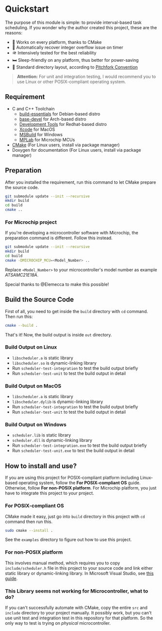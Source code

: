 # Quickstart

The purpose of this module is simple: to provide interval-based task scheduling.
If you wonder why the author created this project, these are the reasons:

-   🧳 Works on every platform, thanks to CMake
-   🛟 Automatically recover integer overflow issue on timer
-   🪖 Intensively tested for the best reliability
-   🛏️ Sleep-friendly on any platform, thus better for power-saving
-   📏 Standard directory layout, according to [Pitchfork Convention][1]

> **Attention:** For unit and integration testing, I would recommend you to use
> Linux or other POSIX-compliant operating system.

## Requirement

-   C and C++ Toolchain
    -   [build-essentials][2] for Debian-based distro
    -   [base-devel][3] for Arch-based distro
    -   [Development Tools][4] for Redhat-based distro
    -   [Xcode][5] for MacOS
    -   [MSBuild][6] for Windows
    -   [MPLab][7] for Microchip MCUs
-   [CMake](https://cmake.org/download) (For Linux users, install via package
    manager)
-   Doxygen for documentation (For Linux users, install via package manager)

## Preparation

After you installed the requirement, run this command to let CMake prepare the
source code.

```bash
git submodule update --init --recursive
mkdir build
cd build
cmake ..
```

### For Microchip project

If you're developing a microcontroller software with Microchip, the preparation
command is different. Follow this instead.

```bash
git submodule update --init --recursive
mkdir build
cd build
cmake -DMICROCHIP_MCU=<Model_Number> ..
```

Replace `<Model_Number>` to your microcontroller's model number as example
_ATSAMC21E18A_.

Special thanks to @Elemecca to make this possible!

## Build the Source Code

First of all, you need to get inside the `build` directory with `cd` command.
Then run this:

```bash
cmake --build .
```

That's it! Now, the build output is inside `out` directory.

### Build Output on Linux

-   `libscheduler.a` is static library
-   `libscheduler.so` is dynamic-linking library
-   Run `scheduler-test-integration` to test the build output briefly
-   Run `scheduler-test-unit` to test the build output in detail

### Build Output on MacOS

-   `libscheduler.a` is static library
-   `libscheduler.dylib` is dynamic-linking library
-   Run `scheduler-test-integration` to test the build output briefly
-   Run `scheduler-test-unit` to test the build output in detail

### Build Output on Windows

-   `scheduler.lib` is static library
-   `scheduler.dll` is dynamic-linking library
-   Run `scheduler-test-integration.exe` to test the build output briefly
-   Run `scheduler-test-unit.exe` to test the build output in detail

## How to install and use?

If you are using this project for POSIX-compliant platform including Linux-based
operating system, follow the **For POSIX-compliant OS** guide. Otherwise, follow
**For non-POSIX platform**. For Microchip platform, you just have to integrate
this project to your project.

### For POSIX-compliant OS

CMake made it easy, just go into `build` directory in this project with `cd`
command then run this.

```bash
sudo cmake --install .
```

See the `examples` directory to figure out how to use this project.

### For non-POSIX platform

This involves manual method, which requires you to copy `include/scheduler.h`
file in this project to your source code and link either static library or
dynamic-linking library. In Microsoft Visual Studio, see [this guide][8].

### This Library seems not working for Microcontroller, what to do?

If you can't successfully automate with CMake, copy the entire `src` and
`include` directory to your project manually. It possibly work, but you can't
use unit test and integration test in this repository for that platform. So the
only way to test is trying on _physical_ microcontroller.

[1]: https://github.com/vector-of-bool/pitchfork#readme
[2]: https://packages.ubuntu.com/jammy/build-essential
[3]: https://archlinux.org/packages/core/any/base-devel
[4]: https://unix.stackexchange.com/a/1344/472035
[5]: https://stackoverflow.com/a/38086884/3730834
[6]: https://visualstudio.microsoft.com/downloads
[7]: https://www.microchip.com/en-us/tools-resources/develop/mplab-x-ide
[8]: https://stackoverflow.com/a/23882710/3730834
